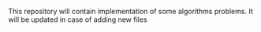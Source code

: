 This repository will contain implementation of some algorithms problems. It will be updated in case of adding new files
